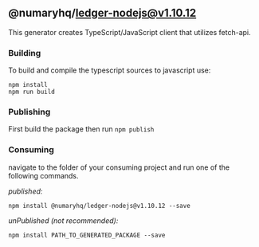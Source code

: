 ## @numaryhq/ledger-nodejs@v1.10.12

This generator creates TypeScript/JavaScript client that utilizes fetch-api.

### Building

To build and compile the typescript sources to javascript use:
```
npm install
npm run build
```

### Publishing

First build the package then run ```npm publish```

### Consuming

navigate to the folder of your consuming project and run one of the following commands.

_published:_

```
npm install @numaryhq/ledger-nodejs@v1.10.12 --save
```

_unPublished (not recommended):_

```
npm install PATH_TO_GENERATED_PACKAGE --save
